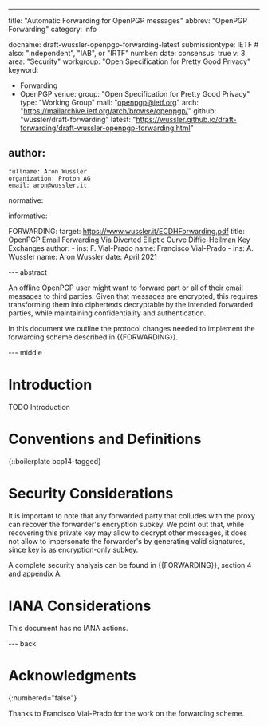 ---
title: "Automatic Forwarding for OpenPGP messages"
abbrev: "OpenPGP Forwarding"
category: info

docname: draft-wussler-openpgp-forwarding-latest
submissiontype: IETF  # also: "independent", "IAB", or "IRTF"
number:
date:
consensus: true
v: 3
area: "Security"
workgroup: "Open Specification for Pretty Good Privacy"
keyword:
 - Forwarding
 - OpenPGP
venue:
  group: "Open Specification for Pretty Good Privacy"
  type: "Working Group"
  mail: "openpgp@ietf.org"
  arch: "https://mailarchive.ietf.org/arch/browse/openpgp/"
  github: "wussler/draft-forwarding"
  latest: "https://wussler.github.io/draft-forwarding/draft-wussler-openpgp-forwarding.html"

author:
 -
    fullname: Aron Wussler
    organization: Proton AG
    email: aron@wussler.it

normative:

informative:

  FORWARDING:
    target: https://www.wussler.it/ECDHForwarding.pdf
    title: OpenPGP Email Forwarding Via Diverted Elliptic Curve Diffie-Hellman Key Exchanges
    author:
      -
        ins: F. Vial-Prado
        name: Francisco Vial-Prado
      -
        ins: A. Wussler
        name: Aron Wussler
    date: April 2021

--- abstract

An offline OpenPGP user might want to forward part or all of their email
messages to third parties.
Given that messages are encrypted, this requires transforming them into
ciphertexts decryptable by the intended forwarded parties, while maintaining
confidentiality and authentication.

In this document we outline the protocol changes needed to implement the
forwarding scheme described in {{FORWARDING}}.

--- middle

# Introduction

TODO Introduction


# Conventions and Definitions

{::boilerplate bcp14-tagged}


# Security Considerations

It is important to note that any forwarded party that colludes with the proxy
can recover the forwarder's encryption subkey.
We point out that, while recovering this private key may allow to decrypt other
messages, it does not allow to impersonate the forwarder's by generating valid
signatures, since key is as encryption-only subkey.

A complete security analysis can be found in {{FORWARDING}}, section 4 and appendix A.

# IANA Considerations

This document has no IANA actions.


--- back

# Acknowledgments
{:numbered="false"}

Thanks to Francisco Vial-Prado for the work on the forwarding scheme.
